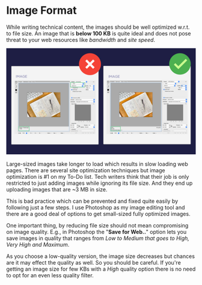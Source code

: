 # Image Format

While writing technical content, the images should be well optimized w.r.t. to file size. An image that is **below 100 KB** is quite ideal and does not pose threat to your web resources like *bandwidth* and *site speed*.

![paragraph-structure](images/tip-13.jpg)

Large-sized images take longer to load which results in slow loading web pages. There are several site optimization techniques but image optimization is #1 on my To-Do list. Tech writers think that their job is only restricted to just adding images while ignoring its file size. And they end up uploading images that are ~3 MB in size.

This is bad practice which can be prevented and fixed quite easily by following just a few steps. I use Photoshop as my image editing tool and there are a good deal of options to get small-sized fully optimized images.

One important thing, by reducing file size should not mean compromising on image quality. E.g., in Photoshop the "**Save for Web..**" option lets you save images in quality that ranges from *Low to Medium that goes to High, Very High and Maximum*.

As you choose a low-quality version, the image size decreases but chances are it may effect the quality as well. So you should be careful. If you're getting an image size for few KBs with a *High* quality option there is no need to opt for an even less quality filter.

